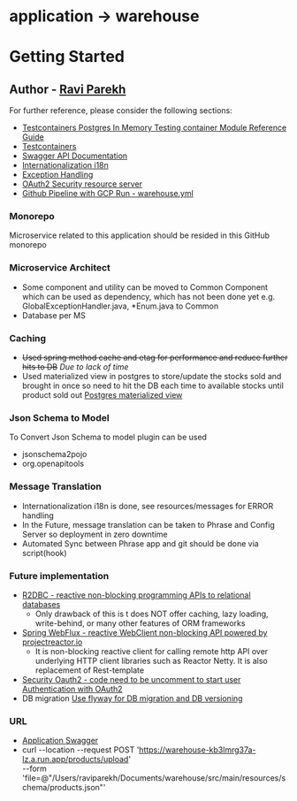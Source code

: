 # application -> warehouse
# Getting Started

## Author - [Ravi Parekh](https://stackoverflow.com/users/410439/ravi-parekh)

For further reference, please consider the following sections:
* [Testcontainers Postgres In Memory Testing container Module Reference Guide](https://www.testcontainers.org/modules/databases/postgres/)
* [Testcontainers](https://www.testcontainers.org/)
* [Swagger API Documentation](https://warehouse-kb3lmrg37a-lz.a.run.app/swagger-ui/#/product-controller)
* [Internationalization i18n](https://docs.spring.io/spring-boot/docs/current/reference/html/features.html#features.internationalization)
* [Exception Handling](https://docs.spring.io/spring-boot/docs/current/reference/html/features.html#features.developing-web-applications.spring-mvc.error-handling)
* [OAuth2 Security resource server](https://docs.spring.io/spring-boot/docs/current/reference/html/features.html#features.security.oauth2)
* [Github Pipeline with GCP Run - warehouse.yml](https://github.com/ingka-group-digital/myhouse/)

### Monorepo
Microservice related to this application should be resided in this GitHub monorepo

### Microservice Architect
- Some component and utility can be moved to Common Component which can be used as dependency, which has not been done yet e.g. GlobalExceptionHandler.java, *Enum.java to Common
- Database per MS

### Caching
- ~~Used spring method cache and etag for performance and reduce further hits to DB~~ _Due to lack of time_
- Used materialized view in postgres to store/update the stocks sold and brought in once so need to hit the DB each time to
 available stocks until product sold out [Postgres materialized view](https://www.postgresql.org/docs/current/rules-materializedviews.html)

### Json Schema to Model
To Convert Json Schema to model plugin can be used
- jsonschema2pojo
- org.openapitools

### Message Translation
- Internationalization i18n is done, see resources/messages for ERROR handling
- In the Future, message translation can be taken to Phrase and Config Server so deployment in zero downtime
- Automated Sync between Phrase app and git should be done via script(hook)

### Future implementation
- [R2DBC - reactive non-blocking programming APIs to relational databases]()
  - Only drawback of this is t does NOT offer caching, lazy loading, write-behind, or many other features of ORM frameworks
- [Spring WebFlux - reactive WebClient non-blocking API powered by projectreactor.io](https://projectreactor.io/)
  - It is non-blocking reactive client for calling remote http API over underlying HTTP client libraries such as Reactor Netty. It is also replacement of Rest-template
- [Security Oauth2 - code need to be uncomment to start user Authentication  with OAuth2](src/main/java/com/mywarehouse/configuration/SecurityConfig.java)
- DB migration [Use flyway for DB migration and DB versioning](https://flywaydb.org/documentation/usage/plugins/springboot.html)

### URL 

- [Application Swagger](https://warehouse-kb3lmrg37a-lz.a.run.app/swagger-ui/)
- curl --location --request POST 'https://warehouse-kb3lmrg37a-lz.a.run.app/products/upload' \
--form 'file=@"/Users/raviparekh/Documents/warehouse/src/main/resources/schema/products.json"'
